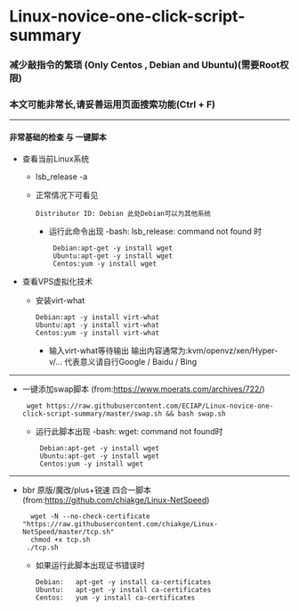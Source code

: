 # Linux-novice-one-click-script-summary
### 减少敲指令的繁琐  (Only Centos , Debian and Ubuntu)(需要Root权限)
### 本文可能非常长,请妥善运用页面搜索功能(Ctrl + F)
--------------

#### 非常基础的检查 与 一键脚本

* 查看当前Linux系统

  *    lsb_release -a

     * 正常情况下可看见
     
           Distributor ID: Debian 此处Debian可以为其他系统
           
        * 运行此命令出现 -bash: lsb_release: command not found 时 
         
               Debian:apt-get -y install wget
               Ubuntu:apt-get -y install wget
               Centos:yum -y install wget
                           
* 查看VPS虚拟化技术

  * 安装virt-what
   
        Debian:apt -y install virt-what
        Ubuntu:apt -y install virt-what
        Centos:yum -y install virt-what
        
      * 输入virt-what等待输出 输出内容通常为:kvm/openvz/xen/Hyper-v/... 代表意义请自行Google / Baidu / Bing 

--------------

* 一键添加swap脚本 (from:https://www.moerats.com/archives/722/)
  
       wget https://raw.githubusercontent.com/ECIAP/Linux-novice-one-click-script-summary/master/swap.sh && bash swap.sh
    
     * 运行此脚本出现 -bash: wget: command not found时
    
            Debian:apt-get -y install wget
            Ubuntu:apt-get -y install wget
            Centos:yum -y install wget
      
---------------
    
  * bbr 原版/魔改/plus+锐速 四合一脚本 (from:https://github.com/chiakge/Linux-NetSpeed)
   
          wget -N --no-check-certificate "https://raw.githubusercontent.com/chiakge/Linux-NetSpeed/master/tcp.sh"
          chmod +x tcp.sh
         ./tcp.sh
    
    * 如果运行此脚本出现证书错误时
    
          Debian:   apt-get -y install ca-certificates
          Ubuntu:   apt-get -y install ca-certificates
          Centos:   yum -y install ca-certificates
